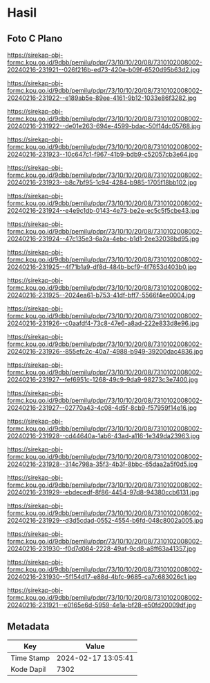 # Hasil

## Foto C Plano

https://sirekap-obj-formc.kpu.go.id/9dbb/pemilu/pdpr/73/10/10/20/08/7310102008002-20240216-231921--026f216b-ed73-420e-b09f-6520d95b63d2.jpg

https://sirekap-obj-formc.kpu.go.id/9dbb/pemilu/pdpr/73/10/10/20/08/7310102008002-20240216-231922--e189ab5e-89ee-4161-9b12-1033e86f3282.jpg

https://sirekap-obj-formc.kpu.go.id/9dbb/pemilu/pdpr/73/10/10/20/08/7310102008002-20240216-231922--de01e263-694e-4599-bdac-50f14dc05768.jpg

https://sirekap-obj-formc.kpu.go.id/9dbb/pemilu/pdpr/73/10/10/20/08/7310102008002-20240216-231923--10c647c1-f967-41b9-bdb9-c52057cb3e64.jpg

https://sirekap-obj-formc.kpu.go.id/9dbb/pemilu/pdpr/73/10/10/20/08/7310102008002-20240216-231923--b8c7bf95-1c94-4284-b985-1705f18bb102.jpg

https://sirekap-obj-formc.kpu.go.id/9dbb/pemilu/pdpr/73/10/10/20/08/7310102008002-20240216-231924--e4e9c1db-0143-4e73-be2e-ec5c5f5cbe43.jpg

https://sirekap-obj-formc.kpu.go.id/9dbb/pemilu/pdpr/73/10/10/20/08/7310102008002-20240216-231924--47c135e3-6a2a-4ebc-b1d1-2ee32038bd95.jpg

https://sirekap-obj-formc.kpu.go.id/9dbb/pemilu/pdpr/73/10/10/20/08/7310102008002-20240216-231925--4f71b1a9-df8d-484b-bcf9-4f7653d403b0.jpg

https://sirekap-obj-formc.kpu.go.id/9dbb/pemilu/pdpr/73/10/10/20/08/7310102008002-20240216-231925--2024ea61-b753-41df-bff7-5566f4ee0004.jpg

https://sirekap-obj-formc.kpu.go.id/9dbb/pemilu/pdpr/73/10/10/20/08/7310102008002-20240216-231926--c0aafdf4-73c8-47e6-a8ad-222e833d8e96.jpg

https://sirekap-obj-formc.kpu.go.id/9dbb/pemilu/pdpr/73/10/10/20/08/7310102008002-20240216-231926--855efc2c-40a7-4988-b949-39200dac4836.jpg

https://sirekap-obj-formc.kpu.go.id/9dbb/pemilu/pdpr/73/10/10/20/08/7310102008002-20240216-231927--fef6951c-1268-49c9-9da9-98273c3e7400.jpg

https://sirekap-obj-formc.kpu.go.id/9dbb/pemilu/pdpr/73/10/10/20/08/7310102008002-20240216-231927--02770a43-4c08-4d5f-8cb9-f57959f14e16.jpg

https://sirekap-obj-formc.kpu.go.id/9dbb/pemilu/pdpr/73/10/10/20/08/7310102008002-20240216-231928--cd44640a-1ab6-43ad-a116-1e349da23963.jpg

https://sirekap-obj-formc.kpu.go.id/9dbb/pemilu/pdpr/73/10/10/20/08/7310102008002-20240216-231928--314c798a-35f3-4b3f-8bbc-65daa2a5f0d5.jpg

https://sirekap-obj-formc.kpu.go.id/9dbb/pemilu/pdpr/73/10/10/20/08/7310102008002-20240216-231929--ebdecedf-8f86-4454-97d8-94380ccb6131.jpg

https://sirekap-obj-formc.kpu.go.id/9dbb/pemilu/pdpr/73/10/10/20/08/7310102008002-20240216-231929--d3d5cdad-0552-4554-b6fd-048c8002a005.jpg

https://sirekap-obj-formc.kpu.go.id/9dbb/pemilu/pdpr/73/10/10/20/08/7310102008002-20240216-231930--f0d7d084-2228-49af-9cd8-a8ff63a41357.jpg

https://sirekap-obj-formc.kpu.go.id/9dbb/pemilu/pdpr/73/10/10/20/08/7310102008002-20240216-231930--5f154d17-e88d-4bfc-9685-ca7c683026c1.jpg

https://sirekap-obj-formc.kpu.go.id/9dbb/pemilu/pdpr/73/10/10/20/08/7310102008002-20240216-231921--e0165e6d-5959-4e1a-bf28-e50fd20009df.jpg


## Metadata

| Key        | Value               |
| ---------- | ------------------- |
| Time Stamp | 2024-02-17 13:05:41 |
| Kode Dapil | 7302                |



